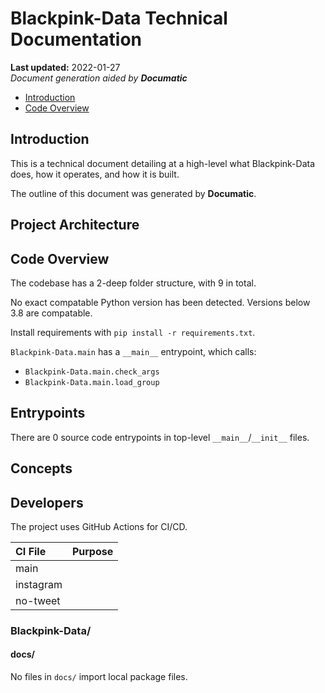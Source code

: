 # Blackpink-Data Technical Documentation

**Last updated:** 2022-01-27\
_Document generation aided by **Documatic**_

<ENTER SHORT PROJECT DESCRIPTION>

* [Introduction](#introduction)
* [Code Overview](#code-overview)

## Introduction

This is a technical document detailing
        at a high-level
        what Blackpink-Data does, how it operates,
        and how it is built.

The outline of this document was generated
        by **Documatic**.
<!---Documatic-section-group: arch-start--->


## Project Architecture


<!---Documatic-section-group: arch-end--->

<!---Documatic-section-group: helloworld-start--->


## Code Overview

The codebase has a 2-deep folder structure, with 9 in total.
<!---Documatic-section-helloworld: setup-start--->

No exact compatable Python version has been detected.
Versions below 3.8 are compatable.

Install requirements with `pip install -r requirements.txt`.




<!---Documatic-section-helloworld: setup-end--->
`Blackpink-Data.main` has a `__main__` entrypoint, which calls:

* `Blackpink-Data.main.check_args`
* `Blackpink-Data.main.load_group`


<!---Documatic-section-helloworld: entrypoints-start--->


## Entrypoints

There are 0 source code entrypoints in top-level `__main__`/`__init__` files.


<!---Documatic-section-helloworld: entrypoints-end--->

<!---Documatic-section-group: concept-start--->
## Concepts
<!---Documatic-section-group: concept-end--->

<!---Documatic-section-group: helloworld-end--->

<!---Documatic-section-group: dev-start--->


## Developers
<!---Documatic-section-dev: setup-start--->





<!---Documatic-section-dev: setup-end--->

<!---Documatic-section-dev: ci-start--->
The project uses GitHub Actions for CI/CD.

| CI File | Purpose |
|:----|:----|
| main |  |
| instagram |  |
| no-tweet |  |


<!---Documatic-section-dev: ci-end--->

<!---Documatic-section-group: dev-end--->

### **Blackpink-Data/**

#### docs/

No files in `docs/` import local package files.